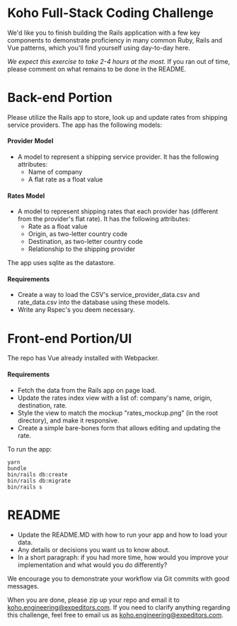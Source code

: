 # Koho Full-Stack Coding Challenge

We'd like you to finish building the Rails application with a few key components to demonstrate proficiency in many common Ruby, Rails and Vue patterns, which you'll find yourself using day-to-day here.

*We expect this exercise to take 2-4 hours at the most.* If you ran out of time, please comment on what remains to be done in the README.

# Back-end Portion

Please utilize the Rails app to store, look up and update rates from shipping service providers.
The app has the following models:

#### Provider Model 
* A model to represent a shipping service provider. It has the following attributes:
  * Name of company
  * A flat rate as a float value

#### Rates Model
* A model to represent shipping rates that each provider has (different from the provider's flat rate). It has the following attributes:
  * Rate as a float value
  * Origin, as two-letter country code
  * Destination, as two-letter country code
  * Relationship to the shipping provider
  
The app uses sqlite as the datastore.  

#### Requirements
* Create a way to load the CSV's service_provider_data.csv and rate_data.csv into the database using these models.
* Write any Rspec's you deem necessary.
# Front-end Portion/UI

The repo has Vue already installed with Webpacker.

#### Requirements
* Fetch the data from the Rails app on page load.
* Update the rates index view with a list of: company's name, origin, destination, rate.
* Style the view to match the mockup "rates_mockup.png" (in the root directory), and make it responsive.
* Create a simple bare-bones form that allows editing and updating the rate.

To run the app:
```
yarn
bundle
bin/rails db:create
bin/rails db:migrate
bin/rails s
```

# README
* Update the README.MD with how to run your app and how to load your data.
* Any details or decisions you want us to know about.
* In a short paragraph: if you had more time, how would you improve your implementation and what would you do differently?

We encourage you to demonstrate your workflow via Git commits with good messages.

When you are done, please zip up your repo and email it to koho.engineering@expeditors.com. If you need to clarify anything regarding this challenge, feel free to email us as koho.engineering@expeditors.com.
